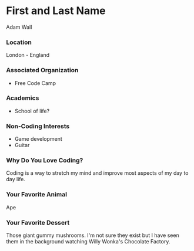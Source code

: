 # First and Last Name
Adam Wall
### Location
London - England

### Associated Organization
- Free Code Camp

### Academics
- School of life?

### Non-Coding Interests
- Game development
- Guitar

### Why Do You Love Coding?
Coding is a way to stretch my mind and improve most aspects of my day to day life.

### Your Favorite Animal
Ape

### Your Favorite Dessert
Those giant gummy mushrooms. I'm not sure they exist but I have seen them in the background watching Willy Wonka's Chocolate Factory.
